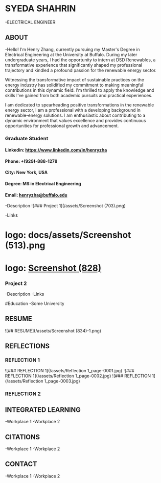 # SYEDA SHAHRIN
-ELECTRICAL ENGINEER

## ABOUT
-Hello! I'm Henry Zhang, currently pursuing my Master's Degree in Electrical Engineering at the University at Buffalo. During my later undergraduate years, I had the opportunity to intern at DSD Renewables, a transformative experience that significantly shaped my professional trajectory and kindled a profound passion for the renewable energy sector.

Witnessing the transformative impact of sustainable practices on the energy industry has solidified my commitment to making meaningful contributions in this dynamic field. I'm thrilled to apply the knowledge and skills I've gained from both academic pursuits and practical experiences.

I am dedicated to spearheading positive transformations in the renewable energy sector, I am a professional with a developing background in renewable-energy solutions. I am enthusiastic about contributing to a dynamic environment that values excellence and provides continuous opportunities for professional growth and advancement.

### Graduate Student
#### Linkedin: https://www.linkedin.com/in/henryzha
#### Phone: +(929)-888-1278
#### City: New York, USA
#### Degree: MS in Electrical Engineering
#### Email: henryzha@buffalo.edu

-Description
![### Project 1](/assets/Screenshot (703).png)

-Links

 # logo: docs/assets/Screenshot (513).png
 
 # logo: [Screenshot (828)](https://github.com/user-attachments/assets/5efa0005-0ee4-4118-9f57-5000ef2b70ed)


### Project 2
-Description
-Links


#Education
-Some University


## RESUME
![## RESUME](/assets/Screenshot (834)-1.png)


## REFLECTIONS

### REFLECTION 1
![### REFLECTION 1](/assets/Reflection 1_page-0001.jpg)
![### REFLECTION 1](/assets/Reflection 1_page-0002.jpg)
![### REFLECTION 1](/assets/Reflection 1_page-0003.jpg)

### REFLECTION 2


## INTEGRATED LEARNING
-Workplace 1
-Workplace 2

## CITATIONS
-Workplace 1
-Workplace 2

## CONTACT
-Workplace 1
-Workplace 2
